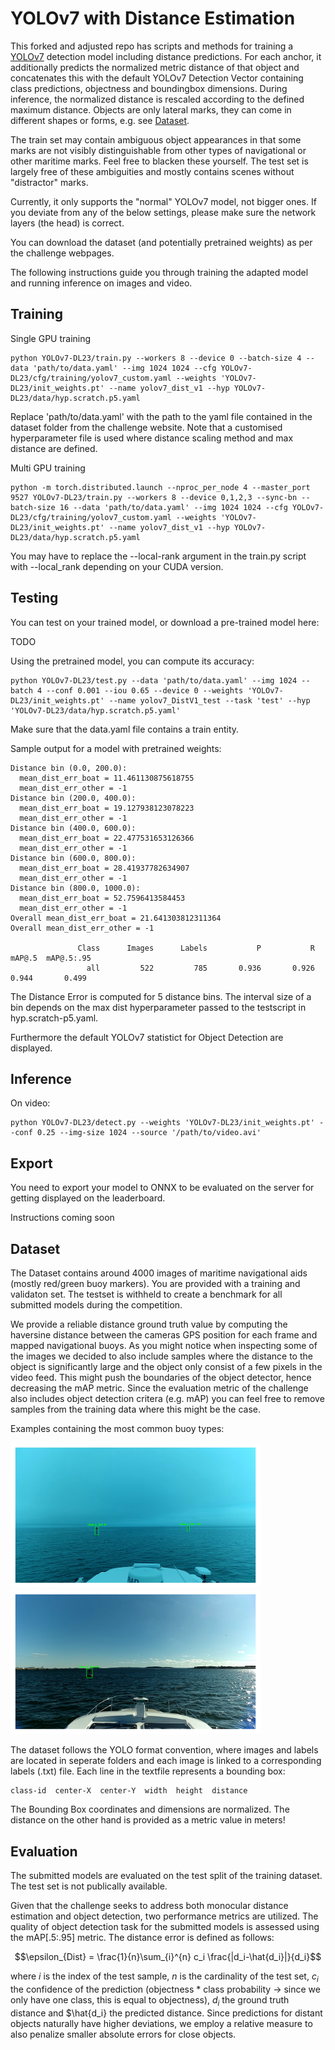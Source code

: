# YOLOv7 with Distance Estimation

This forked and adjusted repo has scripts and methods for training a [YOLOv7](https://github.com/WongKinYiu/yolov7) 
detection model including distance predictions. For each
anchor, it additionally predicts the normalized metric distance of that
object and concatenates this with the default YOLOv7 Detection Vector containing
class predictions, objectness and boundingbox dimensions.
During inference, the normalized distance is rescaled according to the defined maximum distance.
Objects are only lateral marks, they can come in 
different shapes or forms, e.g. see [Dataset](#dataset). 

The train set may contain ambiguous object appearances in that
some marks are not visibly distinguishable from other types
of navigational or other maritime marks. Feel free to blacken 
these yourself. The test set is largely free of these ambiguities
and mostly contains scenes without "distractor" marks.

Currently, it only supports the "normal" YOLOv7 model, not
bigger ones. If you deviate from any of the below settings,
please make sure the network layers (the head) is correct.

You can download the dataset (and potentially pretrained weights)
as per the challenge webpages. 

The following instructions guide you through training the adapted model and running inference on images and video.

## Training
Single GPU training
``` shell
python YOLOv7-DL23/train.py --workers 8 --device 0 --batch-size 4 --data 'path/to/data.yaml' --img 1024 1024 --cfg YOLOv7-DL23/cfg/training/yolov7_custom.yaml --weights 'YOLOv7-DL23/init_weights.pt' --name yolov7_dist_v1 --hyp YOLOv7-DL23/data/hyp.scratch.p5.yaml
```
Replace 'path/to/data.yaml' with the path to the yaml file contained in the dataset folder from the challenge website.
Note that a customised hyperparameter file is used where distance scaling method and max distance are defined.

Multi GPU training
``` shell
python -m torch.distributed.launch --nproc_per_node 4 --master_port 9527 YOLOv7-DL23/train.py --workers 8 --device 0,1,2,3 --sync-bn --batch-size 16 --data 'path/to/data.yaml' --img 1024 1024 --cfg YOLOv7-DL23/cfg/training/yolov7_custom.yaml --weights 'YOLOv7-DL23/init_weights.pt' --name yolov7_dist_v1 --hyp YOLOv7-DL23/data/hyp.scratch.p5.yaml
```
You may have to replace the --local-rank argument in the train.py script with --local_rank depending on your CUDA version.

## Testing

You can test on your trained model, or download a 
pre-trained model here:

TODO

Using the pretrained model, you can compute its accuracy:

``` shell
python YOLOv7-DL23/test.py --data 'path/to/data.yaml' --img 1024 --batch 4 --conf 0.001 --iou 0.65 --device 0 --weights 'YOLOv7-DL23/init_weights.pt' --name yolov7_DistV1_test --task 'test' --hyp 'YOLOv7-DL23/data/hyp.scratch.p5.yaml'
```
Make sure that the data.yaml file contains a train entity.

Sample output for a model with pretrained weights:

```
Distance bin (0.0, 200.0):
  mean_dist_err_boat = 11.461130875618755
  mean_dist_err_other = -1
Distance bin (200.0, 400.0):
  mean_dist_err_boat = 19.127938123078223
  mean_dist_err_other = -1
Distance bin (400.0, 600.0):
  mean_dist_err_boat = 22.477531653126366
  mean_dist_err_other = -1
Distance bin (600.0, 800.0):
  mean_dist_err_boat = 28.41937782634907
  mean_dist_err_other = -1
Distance bin (800.0, 1000.0):
  mean_dist_err_boat = 52.7596413584453
  mean_dist_err_other = -1
Overall mean_dist_err_boat = 21.641303812311364
Overall mean_dist_err_other = -1

               Class      Images      Labels           P           R      mAP@.5  mAP@.5:.95
                 all         522         785       0.936       0.926       0.944       0.499
```
The Distance Error is computed for 5 distance bins. The interval size of a bin depends on the max dist hyperparameter passed to the testscript in hyp.scratch-p5.yaml.

Furthermore the default YOLOv7 statistict for Object Detection are displayed.

## Inference

On video:
``` shell
python YOLOv7-DL23/detect.py --weights 'YOLOv7-DL23/init_weights.pt' --conf 0.25 --img-size 1024 --source '/path/to/video.avi'
```

## Export

You need to export your model to ONNX to be evaluated on the
server for getting displayed on the leaderboard.


Instructions coming soon

## Dataset
The Dataset contains around 4000 images of maritime navigational aids (mostly red/green buoy markers). You are provided with a training and validaton set. The testset is
withheld to create a benchmark for all submitted models during the competition.

We provide a reliable distance ground truth value by computing the haversine distance between the cameras GPS position for each frame and mapped navigational buoys.
As you might notice when inspecting some of the images we decided to also include samples where the distance to the object is significantly large and the object only 
consist of a few pixels in the video feed. This might push the boundaries of the object detector, hence decreasing the mAP metric. Since the evaluation metric of the challenge also includes
object detection critera (e.g. mAP) you can feel free to remove samples from the training data where this might be the case.

Examples containing the most common buoy types:
<p float="left">
  <img src="https://github.com/Ben93kie/YOLOv7-DL23/blob/distance_network/assets/Figure_1.png" width="400" />
  <img src="https://github.com/Ben93kie/YOLOv7-DL23/blob/distance_network/assets/Figure_2.png" width="400" /> 
</p>


The dataset follows the YOLO format convention, where images and labels are located in seperate folders and each image is linked to a corresponding labels (.txt) file.
Each line in the textfile represents a bounding box:
```text
class-id  center-X  center-Y  width  height  distance
```
The Bounding Box coordinates and dimensions are normalized. The distance on the other hand is provided as a metric value in meters!

## Evaluation
The submitted models are evaluated on the test split of the training dataset. The test set is not publically available.

Given that the challenge seeks to address both monocular distance estimation and object detection, two performance metrics are utilized. 
The quality of object detection task for the submitted models is assessed using the mAP[.5:.95] metric.
The distance error is defined as follows:

$$\epsilon_{Dist} = \frac{1}{n}\sum_{i}^{n} c_i \frac{|d_i-\hat{d_i}|}{d_i}$$

where $i$ is the index of the test sample, $n$ is the cardinality of the test set, $c_i$ the confidence of the prediction 
(objectness * class probability $\rightarrow$ since we only have one class, this is equal to objectness), $d_i$ the ground 
truth distance and $\hat{d_i} the predicted distance.
Since predictions for distant objects naturally have higher deviations, we employ a relative measure to also penalize smaller absolute errors for close objects. 
